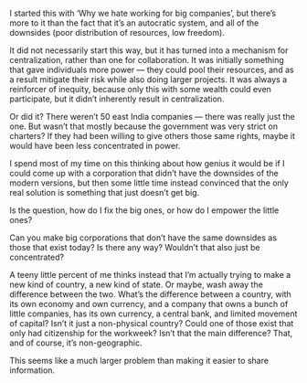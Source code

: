 
I started this with ‘Why we hate working for big companies’, but there’s more to it than the fact that it’s an autocratic system, and all of the downsides (poor distribution of resources, low freedom).

It did not necessarily start this way, but it has turned into a mechanism for centralization, rather than one for collaboration. It was initially something that gave individuals more power — they could pool their resources, and as a result mitigate their risk while also doing larger projects. It was always a reinforcer of inequity, because only this with some wealth could even participate, but it didn’t inherently result in centralization.

Or did it? There weren’t 50 east India companies — there was really just the one. But wasn’t that mostly because the government was very strict on charters? If they had been willing to give others those same rights, maybe it would have been less concentrated in power.

I spend most of my time on this thinking about how genius it would be if I could come up with a corporation that didn’t have the downsides of the modern versions, but then some little time instead convinced that the only real solution is something that just doesn’t get big.

Is the question, how do I fix the big ones, or how do I empower the little ones?

Can you make big corporations that don’t have the same downsides as those that exist today? Is there any way? Wouldn’t that also just be concentrated?

A teeny little percent of me thinks instead that I’m actually trying to make a new kind of country, a new kind of state. Or maybe, wash away the difference between the two. What’s the difference between a country, with its own economy and own currency, and a company that owns a bunch of little companies, has its own currency, a central bank, and limited movement of capital? Isn’t it just a non-physical country? Could one of those exist that only had citizenship for the workweek? Isn’t that the main difference? That, and of course, it’s non-geographic.

This seems like a much larger problem than making it easier to share information.